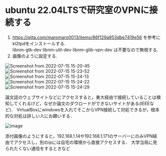 # ubuntu 22.04LTSで研究室のVPNに接続する

1. https://qiita.com/maromaro0013/items/86f129a953dbe7419e56 を参考にkl2tpdをインストールする.  
libnm-gtk-dev libnm-util-dev libnm-glib-vpn-dev は不要なので無視する.
2. 画像のように設定する.

![Screenshot from 2022-07-15 15-20-45](https://user-images.githubusercontent.com/80142550/179235920-1f975cbc-7f20-4517-9a11-5d437a94b096.png)
![Screenshot from 2022-07-15 15-23-52](https://user-images.githubusercontent.com/80142550/179235983-071b75d8-7f9b-4495-95bd-7e99dbcee6cf.png)
![Screenshot from 2022-07-15 15-24-13](https://user-images.githubusercontent.com/80142550/179164438-d84af211-4990-4538-8516-72d92f13610a.png)
![Screenshot from 2022-07-15 15-24-22](https://user-images.githubusercontent.com/80142550/179164441-08144bd2-01cf-4ab2-8dab-b028cdcffc6e.png)
![Screenshot from 2022-07-15 15-24-29](https://user-images.githubusercontent.com/80142550/179164443-a3304eef-a047-4c2c-88b1-b23468fd5d22.png)


論文誌のウェブサイトなどにアクセスすると，東大経由で接続していることは検知してくれるけど，なぜか論文のダウロードができないサイトがある(IEEEなど)．
VirtualBoxにwindowsを入れてそこからVPN接続して対処できるが，根本的な対処は詳しい人にお願いする．


![image](https://github.com/magnetizedCell/lab_notes/assets/80142550/d7dcdc20-da0f-4761-a23f-e5d1fa1a7344)

添付画像のようにすると，192.168.1.14や192.168.1.171のサーバーにのみVPN経由でアクセスし，別のipには自宅の環境から直接アクセスする．
大学当局に見られたくない通信をするときなど
